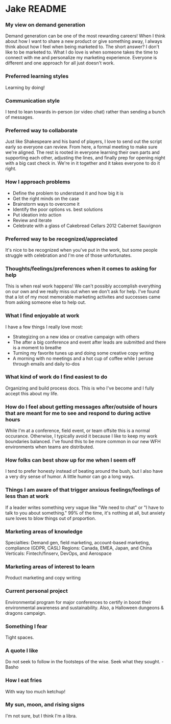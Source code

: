 # Jake README

### My view on demand generation

Demand generation can be one of the most rewarding careers! When I think about how I want to share a new product or give something away, I always think about how I feel when being marketed to. The short answer? I don't like to be marketed to. What I do love is when someone takes the time to connect with me and personalize my marketing experience. Everyone is different and one approach for all just doesn't work. 

### Preferred learning styles

Learning by doing! 

### Communication style

I tend to lean towards in-person (or video chat) rather than sending a bunch of messages. 

### Preferred way to collaborate

Just like Shakespeare and his band of players, I love to send out the script early so everyone can review. From here, a formal meeting to make sure we're aligned. The rest is rooted in everyone learning their own parts and supporting each other, adjusting the lines, and finally prep for opening night with a big cast check in. We're in it together and it takes everyone to do it right.

### How I approach problems

- Define the problem to understand it and how big it is
- Get the right minds on the case
- Brainstorm ways to overcome it
- Identify the poor options vs. best solutions
- Put ideation into action
- Review and iterate
- Celebrate with a glass of Cakebread Cellars 2012 Cabernet Sauvignon

### Preferred way to be recognized/appreciated

It's nice to be recognized when you've put in the work, but some people struggle with celebration and I'm one of those unfortunates. 

### Thoughts/feelings/preferences when it comes to asking for help

This is when real work happens! We can't possibly accomplish everything on our own and we really miss out when we don't ask for help. I've found that a lot of my most memorable marketing activites and successes came from asking someone else to help out. 

### What I find enjoyable at work

I have a few things I really love most:
- Strategizing on a new idea or creative campaign with others
- The after a big conference and event after leads are submitted and there is a moment to breathe
- Turning my favorite tunes up and doing some creative copy writing
- A morning with no meetings and a hot cup of coffee while I peruse through emails and daily to-dos

### What kind of work do I find easiest to do

Organizing and build process docs. This is who I've become and I fully accept this about my life.

### How do I feel about getting messages after/outside of hours that are meant for me to see and respond to during active hours

While I'm at a conference, field event, or team offsite this is a normal occurance. Otherwise, I typically avoid it because I like to keep my work boundaries balanced. I've found this to be more common in our new WFH environments when teams are distributed. 

### How folks can best show up for me when I seem off

I tend to prefer honesty instead of beating around the bush, but I also have a very dry sense of humor. A little humor can go a long ways.

### Things I am aware of that trigger anxious feelings/feelings of less than at work

If a leader writes something very vague like "We need to chat" or "I have to talk to you about something." 99% of the time, it's nothing at all, but anxiety sure loves to blow things out of proportion. 

### Marketing areas of knowledge

Specialties: Demand gen, field marketing, account-based marketing, compliance (GDPR, CASL)
Regions: Canada, EMEA, Japan, and China
Verticals: Fintech/finserv, DevOps, and Aerospace

### Marketing areas of interest to learn

Product marketing and copy writing

### Current personal project

Environmental program for major conferences to certify in boost their environmental awareness and sustainability. 
Also, a Halloween dungeons & dragons campaign.

### Something I fear

Tight spaces.

### A quote I like

Do not seek to follow in the footsteps of the wise. Seek what they sought. -Basho

### How I eat fries

With way too much ketchup!

### My sun, moon, and rising signs

I'm not sure, but I think I'm a libra.
